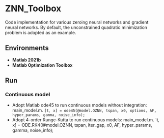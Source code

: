 # ZNN_Toolbox
Code implementation for various zeroing neural networks and gradient neural networks.
By default, the unconstrained quadratic minimization problem is adopted as an example.

## Environments
- **Matlab 2021b**
- **Matlab Optimization Toolbox**

## Run 
### Continuous model
- Adopt Matlab ode45 to run continuous models without integration: main_model.m.
`[t, x] = ode45(@model.OZNN, tspan, x0, options, AF, hyper_params, gamma, noise_info);`
- Adopt 4-order Runge-Kutta to run continuous models: main_model.m.
`t, x] = ODE.RK4(@model.OZNN, tspan, iter_gap, x0, AF, hyper_params, gamma, noise_info);

